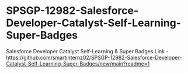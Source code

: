 # SPSGP-12982-Salesforce-Developer-Catalyst-Self-Learning-Super-Badges
Salesforce Developer Catalyst Self-Learning &amp; Super Badges
Link - https://github.com/smartinternz02/SPSGP-12982-Salesforce-Developer-Catalyst-Self-Learning-Super-Badges/new/main?readme=1
